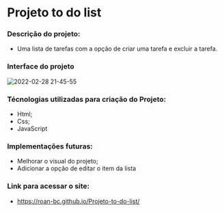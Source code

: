 # Projeto to do list

### Descrição do projeto: 
- Uma lista de tarefas com a opção de criar uma tarefa e excluir a tarefa.

### Interface do projeto
![2022-02-28 21-45-55](https://user-images.githubusercontent.com/56409084/156083538-4ee21222-5656-4e12-aabb-11f9fbc0a799.gif)


### Técnologias utilizadas para criação do Projeto:
- Html; 
- Css; 
- JavaScript

### Implementações futuras:
- Melhorar o visual do projeto;
- Adicionar a opção de editar o item da lista

### Link para acessar o site:
- https://roan-bc.github.io/Projeto-to-do-list/



